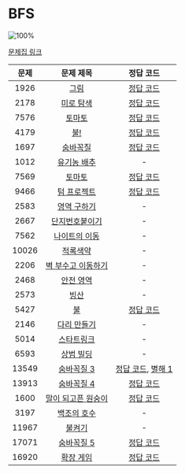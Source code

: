# BFS

![100%](https://progress-bar.dev/13/?scale=26&title=progress&width=500&color=babaca&suffix=/26)

[문제집 링크](https://www.acmicpc.net/workbook/view/7313)

| 문제 | 문제 제목 | 정답 코드 |
| :--: | :--: | :--: |
| 1926 | [그림](https://www.acmicpc.net/problem/1926) | [정답 코드](../0x09/solutions/1926.cpp) |
| 2178 | [미로 탐색](https://www.acmicpc.net/problem/2178) | [정답 코드](../0x09/solutions/2178.cpp) |
| 7576 | [토마토](https://www.acmicpc.net/problem/7576) | [정답 코드](../0x09/solutions/7576.cpp) |
| 4179 | [불!](https://www.acmicpc.net/problem/4179) | [정답 코드](../0x09/solutions/4179.cpp) |
| 1697 | [숨바꼭질](https://www.acmicpc.net/problem/1697) | [정답 코드](../0x09/solutions/1697.cpp) |
| 1012 | [유기농 배추](https://www.acmicpc.net/problem/1012) | - |
| 7569 | [토마토](https://www.acmicpc.net/problem/7569) | [정답 코드](../0x09/solutions/7569.cpp) |
| 9466 | [텀 프로젝트](https://www.acmicpc.net/problem/9466) | [정답 코드](../0x09/solutions/9466.cpp) |
| 2583 | [영역 구하기](https://www.acmicpc.net/problem/2583) | - |
| 2667 | [단지번호붙이기](https://www.acmicpc.net/problem/2667) | - |
| 7562 | [나이트의 이동](https://www.acmicpc.net/problem/7562) | - |
| 10026 | [적록색약](https://www.acmicpc.net/problem/10026) | - |
| 2206 | [벽 부수고 이동하기](https://www.acmicpc.net/problem/2206) | - |
| 2468 | [안전 영역](https://www.acmicpc.net/problem/2468) | - |
| 2573 | [빙산](https://www.acmicpc.net/problem/2573) | - |
| 5427 | [불](https://www.acmicpc.net/problem/5427) | [정답 코드](../0x09/solutions/5427.cpp) |
| 2146 | [다리 만들기](https://www.acmicpc.net/problem/2146) | - |
| 5014 | [스타트링크](https://www.acmicpc.net/problem/5014) | - |
| 6593 | [상범 빌딩](https://www.acmicpc.net/problem/6593) | - |
| 13549 | [숨바꼭질 3](https://www.acmicpc.net/problem/13549) | [정답 코드](../0x09/solutions/13549.cpp), [별해 1](../0x09/solutions/13549_1.cpp) |
| 13913 | [숨바꼭질 4](https://www.acmicpc.net/problem/13913) | [정답 코드](../0x09/solutions/13913.cpp) |
| 1600 | [말이 되고픈 원숭이](https://www.acmicpc.net/problem/1600) | [정답 코드](../0x09/solutions/1600.cpp) |
| 3197 | [백조의 호수](https://www.acmicpc.net/problem/3197) | - |
| 11967 | [불켜기](https://www.acmicpc.net/problem/11967) | - |
| 17071 | [숨바꼭질 5](https://www.acmicpc.net/problem/17071) | [정답 코드](../0x09/solutions/17071.cpp) |
| 16920 | [확장 게임](https://www.acmicpc.net/problem/16920) | [정답 코드](../0x09/solutions/16920.cpp) |
